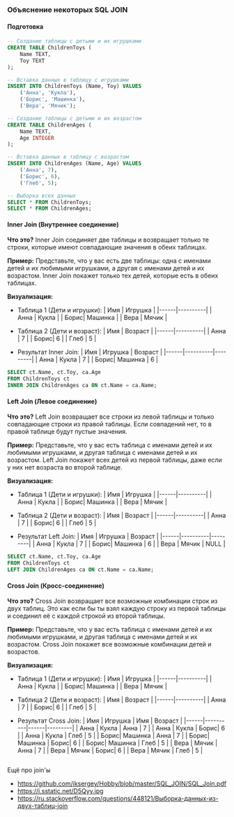 ### Объяснение некоторых SQL JOIN 

#### Подготовка

```sql
-- Создание таблицы с детьми и их игрушками
CREATE TABLE ChildrenToys (
    Name TEXT,
    Toy TEXT
);

-- Вставка данных в таблицу с игрушками
INSERT INTO ChildrenToys (Name, Toy) VALUES
    ('Анна', 'Кукла'),
    ('Борис', 'Машинка'),
    ('Вера', 'Мячик');

-- Создание таблицы с детьми и их возрастом
CREATE TABLE ChildrenAges (
    Name TEXT,
    Age INTEGER
);

-- Вставка данных в таблицу с возрастом
INSERT INTO ChildrenAges (Name, Age) VALUES
    ('Анна', 7),
    ('Борис', 6),
    ('Глеб', 5);

-- Выборка всех данных
SELECT * FROM ChildrenToys;
SELECT * FROM ChildrenAges;

```
#### Inner Join (Внутреннее соединение)

**Что это?**
Inner Join соединяет две таблицы и возвращает только те строки, которые имеют совпадающие значения в обеих таблицах.

**Пример:**
Представьте, что у вас есть две таблицы: одна с именами детей и их любимыми игрушками, а другая с именами детей и их возрастом. Inner Join покажет только тех детей, которые есть в обеих таблицах.

**Визуализация:**
- Таблица 1 (Дети и игрушки):
  | Имя  | Игрушка  |
  |------|----------|
  | Анна | Кукла    |
  | Борис| Машинка  |
  | Вера | Мячик    |

- Таблица 2 (Дети и возраст):
  | Имя  | Возраст  |
  |------|----------|
  | Анна | 7        |
  | Борис| 6        |
  | Глеб | 5        |

- Результат Inner Join:
  | Имя  | Игрушка  | Возраст |
  |------|----------|---------|
  | Анна | Кукла    | 7       |
  | Борис| Машинка  | 6       |

```sql
SELECT ct.Name, ct.Toy, ca.Age
FROM ChildrenToys ct
INNER JOIN ChildrenAges ca ON ct.Name = ca.Name;
```

#### Left Join (Левое соединение)

**Что это?**
Left Join возвращает все строки из левой таблицы и только совпадающие строки из правой таблицы. Если совпадений нет, то в правой таблице будут пустые значения.

**Пример:**
Представьте, что у вас есть таблица с именами детей и их любимыми игрушками, и другая таблица с именами детей и их возрастом. Left Join покажет всех детей из первой таблицы, даже если у них нет возраста во второй таблице.

**Визуализация:**
- Таблица 1 (Дети и игрушки):
  | Имя  | Игрушка  |
  |------|----------|
  | Анна | Кукла    |
  | Борис| Машинка  |
  | Вера | Мячик    |

- Таблица 2 (Дети и возраст):
  | Имя  | Возраст  |
  |------|----------|
  | Анна | 7        |
  | Борис| 6        |
  | Глеб | 5        |

- Результат Left Join:
  | Имя  | Игрушка  | Возраст |
  |------|----------|---------|
  | Анна | Кукла    | 7       |
  | Борис| Машинка  | 6       |
  | Вера | Мячик    | NULL    |

```sql
SELECT ct.Name, ct.Toy, ca.Age
FROM ChildrenToys ct
LEFT JOIN ChildrenAges ca ON ct.Name = ca.Name;
```

#### Cross Join (Кросс-соединение)

**Что это?**
Cross Join возвращает все возможные комбинации строк из двух таблиц. Это как если бы ты взял каждую строку из первой таблицы и соединил её с каждой строкой из второй таблицы.

**Пример:**
Представьте, что у вас есть таблица с именами детей и их любимыми игрушками, и другая таблица с именами детей и их возрастом. Cross Join покажет все возможные комбинации детей и возрастов.

**Визуализация:**
- Таблица 1 (Дети и игрушки):
  | Имя  | Игрушка  |
  |------|----------|
  | Анна | Кукла    |
  | Борис| Машинка  |
  | Вера | Мячик    |

- Таблица 2 (Дети и возраст):
  | Имя  | Возраст  |
  |------|----------|
  | Анна | 7        |
  | Борис| 6        |
  | Глеб | 5        |

- Результат Cross Join:
  | Имя  | Игрушка  | Имя  | Возраст |
  |------|----------|------|---------|
  | Анна | Кукла    | Анна | 7       |
  | Анна | Кукла    | Борис| 6       |
  | Анна | Кукла    | Глеб | 5       |
  | Борис| Машинка  | Анна | 7       |
  | Борис| Машинка  | Борис| 6       |
  | Борис| Машинка  | Глеб | 5       |
  | Вера | Мячик    | Анна | 7       |
  | Вера | Мячик    | Борис| 6       |
  | Вера | Мячик    | Глеб | 5       |

```sql

```

Ещё про join'ы

- https://github.com/iksergey/Hobby/blob/master/SQL_JOIN/SQL_Join.pdf
- https://i.sstatic.net/D5Qyy.jpg
- https://ru.stackoverflow.com/questions/448121/Выборка-данных-из-двух-таблиц-join
